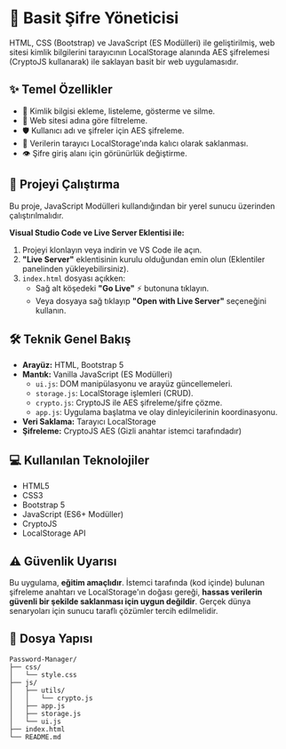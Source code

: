 # 🔐 Basit Şifre Yöneticisi

HTML, CSS (Bootstrap) ve JavaScript (ES Modülleri) ile geliştirilmiş, web sitesi kimlik bilgilerini tarayıcının LocalStorage alanında AES şifrelemesi (CryptoJS kullanarak) ile saklayan basit bir web uygulamasıdır.

## ✨ Temel Özellikler

- 🔑 Kimlik bilgisi ekleme, listeleme, gösterme ve silme.
- 🔎 Web sitesi adına göre filtreleme.
- 🛡️ Kullanıcı adı ve şifreler için AES şifreleme.
- 💾 Verilerin tarayıcı LocalStorage'ında kalıcı olarak saklanması.
- 👁️ Şifre giriş alanı için görünürlük değiştirme.

## 🚀 Projeyi Çalıştırma

Bu proje, JavaScript Modülleri kullandığından bir yerel sunucu üzerinden çalıştırılmalıdır.

**Visual Studio Code ve Live Server Eklentisi ile:**

1.  Projeyi klonlayın veya indirin ve VS Code ile açın.
2.  **"Live Server"** eklentisinin kurulu olduğundan emin olun (Eklentiler panelinden yükleyebilirsiniz).
3.  `index.html` dosyası açıkken:
    - Sağ alt köşedeki **"Go Live"** ⚡ butonuna tıklayın.
    - Veya dosyaya sağ tıklayıp **"Open with Live Server"** seçeneğini kullanın.

## 🛠️ Teknik Genel Bakış

- **Arayüz:** HTML, Bootstrap 5
- **Mantık:** Vanilla JavaScript (ES Modülleri)
  - `ui.js`: DOM manipülasyonu ve arayüz güncellemeleri.
  - `storage.js`: LocalStorage işlemleri (CRUD).
  - `crypto.js`: CryptoJS ile AES şifreleme/şifre çözme.
  - `app.js`: Uygulama başlatma ve olay dinleyicilerinin koordinasyonu.
- **Veri Saklama:** Tarayıcı LocalStorage
- **Şifreleme:** CryptoJS AES (Gizli anahtar istemci tarafındadır)

## 💻 Kullanılan Teknolojiler

- HTML5
- CSS3
- Bootstrap 5
- JavaScript (ES6+ Modüller)
- CryptoJS
- LocalStorage API

## ⚠️ Güvenlik Uyarısı

Bu uygulama, **eğitim amaçlıdır**. İstemci tarafında (kod içinde) bulunan şifreleme anahtarı ve LocalStorage'ın doğası gereği, **hassas verilerin güvenli bir şekilde saklanması için uygun değildir**. Gerçek dünya senaryoları için sunucu taraflı çözümler tercih edilmelidir.

## 📁 Dosya Yapısı

```
Password-Manager/
├── css/
│   └── style.css
├── js/
│   ├── utils/
│   │   └── crypto.js
│   ├── app.js
│   ├── storage.js
│   └── ui.js
├── index.html
└── README.md
```